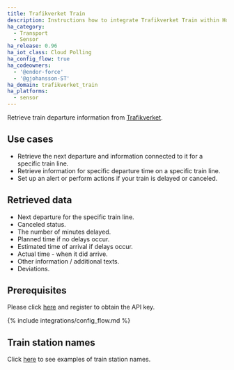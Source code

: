 ```yaml
---
title: Trafikverket Train
description: Instructions how to integrate Trafikverket Train within Home Assistant.
ha_category:
  - Transport
  - Sensor
ha_release: 0.96
ha_iot_class: Cloud Polling
ha_config_flow: true
ha_codeowners:
  - '@endor-force'
  - '@gjohansson-ST'
ha_domain: trafikverket_train
ha_platforms:
  - sensor
---
```


Retrieve train departure information from [Trafikverket](https://www.trafikverket.se/).

## Use cases

- Retrieve the next departure and information connected to it for a specific train line.
- Retrieve information for specific departure time on a specific train line.
- Set up an alert or perform actions if your train is delayed or canceled.

## Retrieved data

- Next departure for the specific train line.
- Canceled status.
- The number of minutes delayed.
- Planned time if no delays occur.
- Estimated time of arrival if delays occur.
- Actual time - when it did arrive.
- Other information / additional texts.
- Deviations.

## Prerequisites

Please click [here](https://api.trafikinfo.trafikverket.se/) and register to obtain the API key.

{% include integrations/config_flow.md %}

## Train station names

Click [here](https://www.trafikverket.se/trafikinformation/tag/?ArrDep=departure&) to see examples of train station names.

